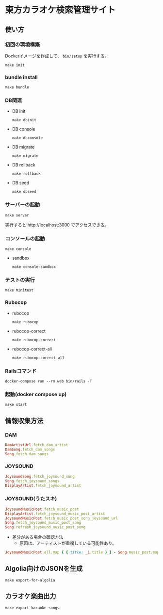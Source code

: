 # 東方カラオケ検索管理サイト

## 使い方

### 初回の環境構築

Dockerイメージを作成して、 `bin/setup` を実行する。

```shell
make init
```

### bundle install

```shell
make bundle
```

### DB関連

- DB init
  ```shell
  make dbinit
  ```

- DB console
  ```shell
  make dbconsole
  ```

- DB migrate
  ```shell
  make migrate
  ```

- DB rollback
  ```shell
  make rollback
  ```

- DB seed
  ```shell
  make dbseed
  ```

### サーバーの起動

```shell
make server
```

実行すると http://localhost:3000 でアクセスできる。

### コンソールの起動

```shell
make console
```

- sandbox
  ```shell
  make console-sandbox
  ```

### テストの実行

````shell
make minitest
````

### Rubocop

- rubocop
    ```shell
    make rubocop
    ```

- rubocop-correct
    ```shell
    make rubocop-correct
    ```

- rubocop-correct-all
    ```shell
    make rubocop-correct-all
    ```

### Railsコマンド

```shell
docker-compose run --rm web bin/rails -T
```

### 起動(docker compose up)

```shell
make start
```

## 情報収集方法

### DAM

```ruby
DamArtistUrl.fetch_dam_artist
DamSong.fetch_dam_songs
Song.fetch_dam_songs
```

### JOYSOUND

```ruby
JoysoundSong.fetch_joysound_song
Song.fetch_joysound_songs
DisplayArtist.fetch_joysound_artist
```

### JOYSOUND(うたスキ)

```ruby
JoysoundMusicPost.fetch_music_post
DisplayArtist.fetch_joysound_music_post_artist
JoysoundMusicPost.fetch_music_post_song_joysound_url
Song.fetch_joysound_music_post_song
Song.refresh_joysound_music_post_song
```

- 差分がある場合の確認方法
  - 原因は、アーティストが重複している可能性あり。

```ruby
JoysoundMusicPost.all.map { { title: _1.title } } - Song.music_post.map { { title: _1.title} }
```

## Algolia向けのJSONを生成

```shell
make export-for-algolia
```

## カラオケ楽曲出力

```shell
make export-karaoke-songs
```
